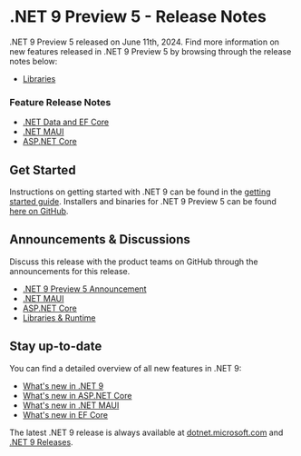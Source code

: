 # .NET 9 Preview 5 - Release Notes

.NET 9 Preview 5 released on June 11th, 2024. Find more information on new features released in .NET 9 Preview 5 by browsing through the release notes below:

* [Libraries](./libraries.md)

### Feature Release Notes

* [.NET Data and EF Core](./efcoreanddata.md)
* [.NET MAUI](./dotnetmaui.md)
* [ASP.NET Core](./aspnetcore.md)

## Get Started

Instructions on getting started with .NET 9 can be found in the [getting started guide](../../get-started.md). Installers and binaries for .NET 9 Preview 5 can be found [here on GitHub](./9.0.0-preview.5.md). 

## Announcements & Discussions

Discuss this release with the product teams on GitHub through the announcements for this release. 

* [.NET 9 Preview 5 Announcement](https://aka.ms/dotnet/9/preview5)
* [.NET MAUI](https://github.com/dotnet/maui/discussions/22977) 
* [ASP.NET Core](https://github.com/dotnet/aspnetcore/discussions/56194)
* [Libraries & Runtime](https://github.com/dotnet/runtime/discussions/103313)

## Stay up-to-date

You can find a detailed overview of all new features in .NET 9:

* [What's new in .NET 9](https://learn.microsoft.com/dotnet/core/whats-new/dotnet-9/overview)
* [What's new in ASP.NET Core](https://learn.microsoft.com/aspnet/core/release-notes/aspnetcore-9.0)
* [What's new in .NET MAUI](https://learn.microsoft.com/dotnet/maui/whats-new/dotnet-9)
* [What's new in EF Core](https://learn.microsoft.com/ef/core/what-is-new/ef-core-9.0/whatsnew)

The latest .NET 9 release is always available at [dotnet.microsoft.com](https://dotnet.microsoft.com/download/dotnet/9.0) and [.NET 9 Releases](../../README.md).